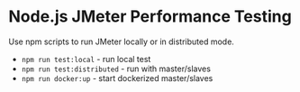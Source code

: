 # Node.js JMeter Performance Testing
Use npm scripts to run JMeter locally or in distributed mode.
- `npm run test:local` - run local test
- `npm run test:distributed` - run with master/slaves
- `npm run docker:up` - start dockerized master/slaves
